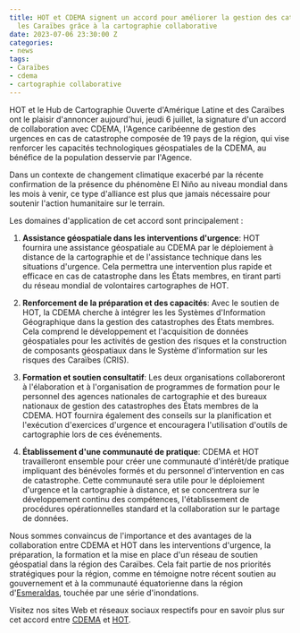 ```yaml
---
title: HOT et CDEMA signent un accord pour améliorer la gestion des catastrophes dans
  les Caraïbes grâce à la cartographie collaborative
date: 2023-07-06 23:30:00 Z
categories:
- news
tags:
- Caraïbes
- cdema
- cartographie collaborative
---
```


HOT et le Hub de Cartographie Ouverte d'Amérique Latine et des Caraïbes ont le plaisir d'annoncer aujourd'hui, jeudi 6 juillet, la signature d'un accord de collaboration avec CDEMA, l'Agence caribéenne de gestion des urgences en cas de catastrophe composée de 19 pays de la région, qui vise renforcer les capacités technologiques géospatiales de la CDEMA, au bénéfice de la population desservie par l'Agence.

Dans un contexte de changement climatique exacerbé par la récente confirmation de la présence du phénomène El Niño au niveau mondial dans les mois à venir, ce type d'alliance est plus que jamais nécessaire pour soutenir l'action humanitaire sur le terrain.

Les domaines d'application de cet accord sont principalement :

1. **Assistance géospatiale dans les interventions d'urgence**: HOT fournira une assistance géospatiale au CDEMA par le déploiement à distance de la cartographie et de l'assistance technique dans les situations d'urgence. Cela permettra une intervention plus rapide et efficace en cas de catastrophe dans les États membres, en tirant parti du réseau mondial de volontaires cartographes de HOT.

2. **Renforcement de la préparation et des capacités**: Avec le soutien de HOT, la CDEMA cherche à intégrer les  les Systèmes d'Information Géographique dans la gestion des catastrophes des États membres. Cela comprend le développement et l'acquisition de données géospatiales pour les activités de gestion des risques et la construction de composants géospatiaux dans le Système d'information sur les risques des Caraïbes (CRIS).

3. **Formation et soutien consultatif**: Les deux organisations collaboreront à l'élaboration et à l'organisation de programmes de formation pour le personnel des agences nationales de cartographie et des bureaux nationaux de gestion des catastrophes des États membres de la CDEMA. HOT fournira également des conseils sur la planification et l'exécution d'exercices d'urgence et encouragera l'utilisation d'outils de cartographie lors de ces événements.

4. **Établissement d'une communauté de pratique**: CDEMA et HOT travailleront ensemble pour créer une communauté d'intérêt/de pratique impliquant des bénévoles formés et du personnel d'intervention en cas de catastrophe. Cette communauté sera utile pour le déploiement d'urgence et la cartographie à distance, et se concentrera sur le développement continu des compétences, l'établissement de procédures opérationnelles standard et la collaboration sur le partage de données.

Nous sommes convaincus de l'importance et des avantages de la collaboration entre CDEMA et HOT dans les interventions d'urgence, la préparation, la formation et la mise en place d'un réseau de soutien géospatial dans la région des Caraïbes. Cela fait partie de nos priorités stratégiques pour la région, comme en témoigne notre récent soutien au gouvernement et à la communauté équatorienne dans la région d'[Esmeraldas](https://twitter.com/hotosm/status/1674086162045050881), touchée par une série d'inondations.

Visitez nos sites Web et réseaux sociaux respectifs pour en savoir plus sur cet accord entre [CDEMA](https://www.cdema.org/) et [HOT](https://www.hotosm.org/).